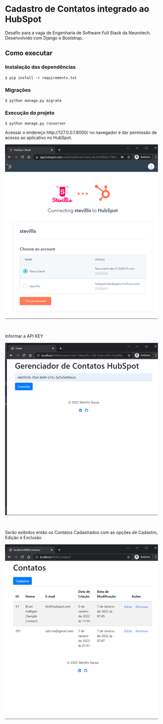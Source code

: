 # Cadastro de Contatos integrado ao HubSpot

Desafio para a vaga de Engenharia de Software Full Stack da Neurotech.
Desenvolvido com Django e Bootstrap.


## Como executar 
### Instalação das dependências
    $ pip install -r requirements.txt

### Migrações
    $ python manage.py migrate

### Execução do projeto
    $ python manage.py runserver

<p>
Acessar o endereço http://127.0.0.1:8000/ no navegador e dar
permissão de acesso ao aplicativo no HubSpot. 
</p>

![Permissão HubSpot](https://github.com/stevillis/full-stack-software-engineer-neurotech/blob/master/img/autorizacao_hubspot.png?raw=true)

<br/>
<p>
Informar a API KEY
</p>

![Permissão HubSpot](https://github.com/stevillis/full-stack-software-engineer-neurotech/blob/master/img/apikey.png?raw=true)

<br/>
<p>Serão exibidos então os Contatos Cadastrados com as opções de Cadastro, Edição e Exclusão</p>

![Permissão HubSpot](https://github.com/stevillis/full-stack-software-engineer-neurotech/blob/master/img/contatos.png?raw=true)